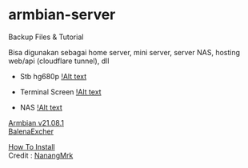 # armbian-server
Backup Files & Tutorial

Bisa digunakan sebagai home server, mini server, server NAS, hosting web/api (cloudflare tunnel), dll

- Stb hg680p
[!Alt text](stb.png)

- Terminal Screen
[!Alt text](screen.png)

- NAS
[!Alt text](nas.png)

[Armbian v21.08.1](https://www.mediafire.com/file/lc194rim1yg068a/Armbian_21.08.1_Amlogic-GXL_bullseye_current_5.10.60.img.xz/file)<br>
[BalenaExcher](https://www.mediafire.com/file/65dry8khc6itzcr/balenaEtcher-1.19.21.Setup.exe/file)<br>


[How To Install](https://youtu.be/hIpA51p09iY?si=yWSXHlUYqU9iDM-G)<br>
Credit : [NanangMrk](https://www.youtube.com/@NanangMrk)
